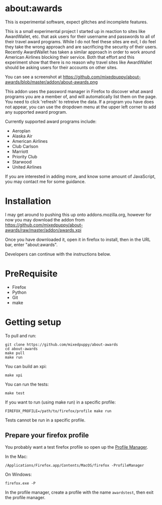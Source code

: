 about:awards
===============

This is experimental software, expect glitches and incomplete features.

This is a small experimental project I started up in reaction to sites like AwardWallet, etc.
that ask users for their username and passwords to all of their travel award programs.  While
I do not feel these sites are evil, I do feel they take the wrong approach and are sacrificing
the security of their users.  Recently AwardWallet has taken a similar approach in order to
work around American Airlines blocking their service.  Both that effort and this experiment show
that there is no reason why travel sites like AwardWallet should be asking users for their accounts
on other sites.

You can see a screenshot at https://github.com/mixedpuppy/about-awards/blob/master/addon/about-awards.png

This addon uses the password manager in Firefox to discover what award programs you are a member of,
and will automatically list them on the page.  You need to click 'refresh' to retreive the data.  If
a program you have does not appear, you can use the dropdown menu at the upper left corner to add
any supported award program.

Currently supported award programs include:

* Aeroplan
* Alaska Air
* American Airlines
* Club Carlson
* Marriott
* Priority Club
* Starwood
* United Airlines

If you are interested in adding more, and know some amount of JavaScript, you may contact me for
some guidance.

Installation
===============

I may get around to pushing this up onto addons.mozilla.org, however for now you may download
the addon from https://github.com/mixedpuppy/about-awards/raw/master/addon/awards.xpi

Once you have downloaded it, open it in firefox to install, then in the URL bar, enter "about:awards".

Developers can continue with the instructions below.

PreRequisite
===============

* Firefox
* Python
* Git
* make

Getting setup
=====================

To pull and run:
  
    git clone https://github.com/mixedpuppy/about-awards
    cd about-awards
    make pull
    make run
  
You can build an xpi:

    make xpi
  
You can run the tests:

    make test
  

If you want to run (using make run) in a specific profile:

    FIREFOX_PROFILE=/path/to/firefox/profile make run
  
Tests cannot be run in a specific profile.


Prepare your firefox profile
-----------------------------

You probably want a test firefox profile so open up the [Profile Manager](http://kb.mozillazine.org/Profile_manager).

In the Mac:

    /Applications/Firefox.app/Contents/MacOS/firefox -ProfileManager

On Windows:

    firefox.exe -P

In the profile manager, create a profile with the name `awardstest`, then exit the profile manager.
